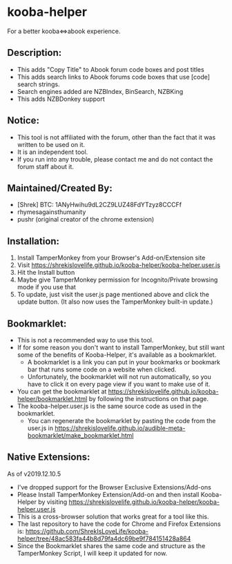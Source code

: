
# kooba-helper
For a better kooba<=>abook experience.


## Description:
* This adds "Copy Title" to Abook forum code boxes and post titles
* This adds search links to Abook forums code boxes that use [code] search strings.
* Search engines added are NZBIndex, BinSearch, NZBKing
* This adds NZBDonkey support


## Notice:
* This tool is not affiliated with the forum, other than the fact that it was written to be used on it. 
* It is an independent tool.
* If you run into any trouble, please contact me and do not contact the forum staff about it.



## Maintained/Created By:
* [Shrek]  BTC: 1ANyHwihu9dL2CZ9LUZ48FdYTzyz8CCCFf
* rhymesagainsthumanity
* pushr (original creator of the chrome extension)


## Installation:
1. Install TamperMonkey from your Browser's Add-on/Extension site
1. Visit https://shrekislovelife.github.io/kooba-helper/kooba-helper.user.js
1. Hit the Install button
1. Maybe give TamperMonkey permission for Incognito/Private browsing mode if you use that
1. To update, just visit the user.js page mentioned above and click the update button. (It also now uses the TamperMonkey built-in update.)



## Bookmarklet:
* This is not a recommended way to use this tool.
* If for some reason you don't want to install TamperMonkey, but still want some of the benefits of Kooba-Helper, it's available as a bookmarklet.
   * A bookmarklet is a link you can put in your bookmarks or bookmark bar that runs some code on a website when clicked.
   * Unfortunately, the bookmarklet will not run automatically, so you have to click it on every page view if you want to make use of it.
* You can get the bookmarklet at https://shrekislovelife.github.io/kooba-helper/bookmarklet.html by following the instructions on that page.
* The kooba-helper.user.js is the same source code as used in the bookmarklet.
  * You can regenerate the bookmarklet by pasting the code from the user.js in  https://shrekislovelife.github.io/audible-meta-bookmarklet/make_bookmarklet.html





## Native Extensions:
As of v2019.12.10.5
* I've dropped support for the Browser Exclusive Extensions/Add-ons
* Please Install TamperMonkey Extension/Add-on and then install Kooba-Helper by visiting https://shrekislovelife.github.io/kooba-helper/kooba-helper.user.js
* This is a cross-browser solution that works great for a tool like this.
* The last repository to have the code for Chrome and Firefox Extensions is: https://github.com/ShrekIsLoveLife/kooba-helper/tree/48ac583fa44b8d79fa4dc69be9f784151428a864
* Since the Bookmarklet shares the same code and structure as the TamperMonkey Script, I will keep it updated for now.
